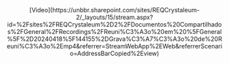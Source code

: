 
<center>
[Video](https://unbbr.sharepoint.com/sites/REQCrystaleum-2/_layouts/15/stream.aspx?id=%2Fsites%2FREQCrystaleum%2D2%2FDocumentos%20Compartilhados%2FGeneral%2FRecordings%2FReuni%C3%A3o%20em%20%5FGeneral%5F%2D20240418%5F144155%2DGrava%C3%A7%C3%A3o%20de%20Reuni%C3%A3o%2Emp4&referrer=StreamWebApp%2EWeb&referrerScenario=AddressBarCopied%2Eview)
</center>